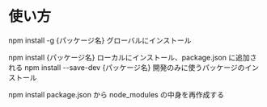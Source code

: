 # 使い方

npm install -g {パッケージ名}
グローバルにインストール

npm install {パッケージ名}
ローカルにインストール、package.json に追加される
npm install --save-dev {パッケージ名}
開発のみに使うパッケージのインストール

npm install
package.json から node_modules の中身を再作成する
